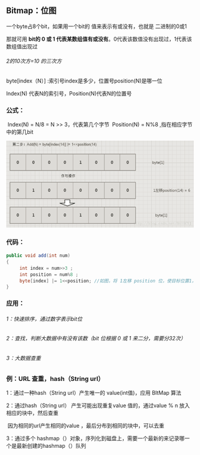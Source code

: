 ## Bitmap：位图


一个byte占8个bit，如果用一个bit的 值来表示有或没有，也就是 二进制的0或1

那就可用 **bit的 0 或 1 代表某数组值有或没有**。0代表该数值没有出现过，1代表该数组值出现过

###### 2的10次方=10 的三次方

byte[index（N）] :索引号index是多少，位置号position(N)是哪一位

Index(N) 代表N的索引号，Position(N)代表N的位置号

### 公式： 

​	Index(N) = N/8 = N >> 3，代表第几个字节
​	Position(N) = N%8 ,指在相应字节中的第几bit

![Bitmap.png](https://github.com/likang315/Algorithms-and-Data-Structures/blob/master/10%EF%BC%9A%E5%A4%A7%E6%95%B0%E6%8D%AE%E5%A4%84%E7%90%86/Bitmap.png?raw=true)

### 代码：

```java
public void add(int num)
{
   	 int index = num>>3 ;
     int position = num%8 ;
   	 byte[index] |= 1<<position; //如图，将 1左移 position 位，使目标位置1，和原来的位图做或操作
}
```

### 应用：

###### 1：快速排序，通过数字表示bit位

###### 2：查找，判断大数据中有没有该数（bit 位根据 0 或 1 来二分，需要分32次）

###### 3：大数据查重



### 例：URL 查重，hash（String url）

1：通过一种hash（String url）产生唯一的 value(int值)，应用 BItMap 算法

2：通过hash（String url） 产生可能出现重复value 值的，通过value % n 放入相应的块中，然后查重

​	因为相同的url产生相同的value ，最后分布到相同的块中，可以去重

3：通过多个 hashmap（）对象，序列化到磁盘上，需要一个最新的来记录哪一个是最新创建的hashmap（）队列



